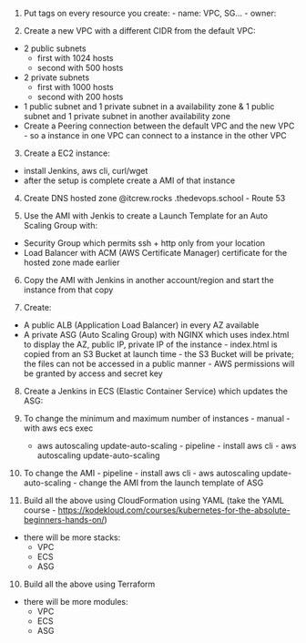 1. Put tags on every resource you create: - name: VPC, SG...
                                          - owner: <name>

2. Create a new VPC with a different CIDR from the default VPC:
  - 2 public subnets
      - first with 1024 hosts
      - second with 500 hosts
  - 2 private subnets
      - first with 1000 hosts
      - second with 200 hosts
  - 1 public subnet and 1 private subnet in a availability zone & 1 public subnet and 1 private subnet in another availability zone 
  - Create a Peering connection between the default VPC and the new VPC - so a instance in one VPC can connect to a instance in the other VPC

3. Create a EC2 instance:
  - install Jenkins, aws cli, curl/wget
  - after the setup is complete create a AMI of that instance

4. Create DNS hosted zone <name>@itcrew.rocks <name>.thedevops.school - Route 53

5. Use the AMI with Jenkis to create a Launch Template for an Auto Scaling Group with:
  - Security Group which permits ssh + http only from your location
  - Load Balancer with ACM (AWS Certificate Manager) certificate for the hosted zone made earlier

6. Copy the AMI with Jenkins in another account/region and start the instance from that copy

7. Create: 
  - A public ALB (Application Load Balancer) in every AZ available
  - A private ASG (Auto Scaling Group) with NGINX which uses index.html to display the AZ, public IP, private IP of the instance
           - index.html is copied from an S3 Bucket at launch time
              - the S3 Bucket will be private; the files can not be accessed in a public manner
              - AWS permissions will be granted by access and secret key

8. Create a Jenkins in ECS (Elastic Container Service) which updates the ASG:
  1. To change the minimum and maximum number of instances
    - manual - with aws ecs exec
      - aws autoscaling update-auto-scaling 
    - pipeline - install aws cli
               - aws autoscaling update-auto-scaling 
  2. To change the AMI
    - pipeline - install aws cli
               - aws autoscaling update-auto-scaling - change the AMI from the launch template of ASG

9. Build all the above using CloudFormation using YAML (take the YAML course - https://kodekloud.com/courses/kubernetes-for-the-absolute-beginners-hands-on/)
  - there will be more stacks:
    - VPC
    - ECS
    - ASG

10. Build all the above using Terraform
  - there will be more modules:
    - VPC
    - ECS
    - ASG
